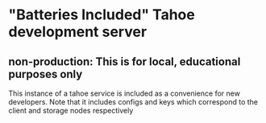 # "Batteries Included" Tahoe development server

## non-production: This is for local, educational purposes only

This instance of a tahoe service is included as a convenience for new developers. 
Note that it includes configs and keys which correspond to the client and storage nodes respectively